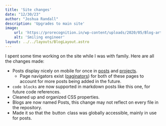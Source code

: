```yaml
---
title: 'Site changes'
date: "12/30/23"
author: "Joshua Randall"
description: 'Upgrades to main site'
image:
    url: 'https://prorecognition.in/wp-content/uploads/2020/05/Blog-article-Image-716-x-444-b.jpg'
    alt: 'Smiling engineer'
layout: ../../layouts/BlogLayout.astro
---
```

I spent some time working on the site while I was with family. Here are all the changes made:
<br>

- Posts display nicely on mobile for once in <a href="/posts">posts</a> and <a href="/projects">projects</a>.
    -  Page navigators exist ([paginators](https://rimdev.io/creating-a-pagination-component-with-astro)) for both of these pages to account for more posts being added in the future.
- `code blocks` are now supported in markdown posts like this one, for future code references.
- Cleaned up and organized CSS properties.
- Blogs are now named Posts, this change may not reflect on every file in the repository.
- Made it so that the <span style="padding: 2px;border-radius:15px;" class=button>button</span> class was globally accessible, mainly in use for posts.